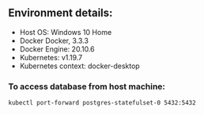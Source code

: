 ## Environment details:
* Host OS: Windows 10 Home
* Docker Docker, 3.3.3
* Docker Engine: 20.10.6
* Kubernetes: v1.19.7
* Kubernetes context: docker-desktop

### To access database from host machine:  
``` sh
kubectl port-forward postgres-statefulset-0 5432:5432
```